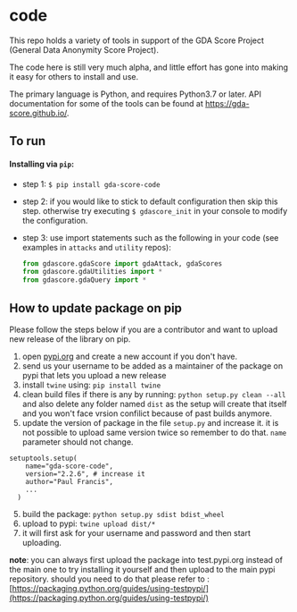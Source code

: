   
# code    
    
This repo holds a variety of tools in support of the GDA Score Project (General Data Anonymity Score Project).    
    
The code here is still very much alpha, and little effort has gone into making it easy for others to install and use.    
    
The primary language is Python, and requires Python3.7 or later. API documentation for some of the tools can be found at https://gda-score.github.io/.    
    
## To run    
    
#### Installing via `pip`:    
   - step 1: `$ pip install gda-score-code`    
            
   - step 2: if you would like to stick to default configuration then skip this step. otherwise try executing `$ gdascore_init` in your console  to modify the configuration.    
    
   - step 3: use import statements such as the following in your code (see examples in `attacks` and `utility` repos):    
      ```python    
      from gdascore.gdaScore import gdaAttack, gdaScores    
      from gdascore.gdaUtilities import *  
      from gdascore.gdaQuery import *  
      ```

## How to update package on pip
Please follow the steps below if you are a contributor and want to upload new release of the library on pip.
 1. open [pypi.org](https://pypi.org) and create a new account if you don't have.
 2. send us your username to be added as a maintainer of the package on pypi that lets you upload a new release
 3. install `twine` using: `pip install twine`
 4. clean build files if there is any by running: `python setup.py clean --all` and also delete any folder named `dist` as the setup will create that itself and you won't face vrsion confilict because of past builds anymore.
 5. update the version of package in the file `setup.py` and increase it. it is not possible to upload same version twice so remember to do that. `name` parameter should not change.
``` 
setuptools.setup(  
    name="gda-score-code",  
    version="2.2.6", # increase it
    author="Paul Francis",
    ...
  )
  ```
  5. build the package: `python setup.py sdist bdist_wheel`
  6. upload to pypi: `twine upload dist/*`
  7. it will first ask for your username and password and then start uploading.

**note**: you can always first upload the package into test.pypi.org instead of the main one to try installing it yourself and then upload to the main pypi repository. should you need to do that please refer to : [https://packaging.python.org/guides/using-testpypi/](https://packaging.python.org/guides/using-testpypi/)
